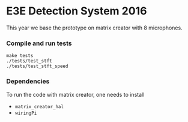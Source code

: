 E3E Detection System 2016
=========================

This year we base the prototype on matrix creator with 8 microphones.

### Compile and run tests

    make tests
    ./tests/test_stft
    ./tests/test_stft_speed
### Dependencies

To run the code with matrix creator, one needs to install

* `matrix_creator_hal`
* `wiringPi`

